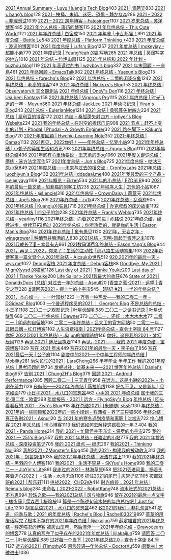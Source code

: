 [2021 Annual Summary - Luyu Huang's Tech Blog](https://luyuhuang.tech/2022/01/01/2021-annual-summary.html)403
[2021 | 青箬笠](https://qingruoli.com/1941.html)833
[2021 « bang’s blog](http://blog.cnbang.net/living/3739/)128
[2021 · 抉择、未知、迷茫、恐惧 - 静かな森](https://innei.ren/notes/106)286
[2021 – 2022 – 非理勿试](https://www.ntiy.com/1681.html)1039
[2021 – 2022 跨年博客 – Fatesinger](https://fatesinger.com/100710)1107
[2021 岁末总结 - 苏洋博客](https://soulteary.com/2021/12/31/2021-year-end-summary.html)485
[2021 年个人总结 · 唐巧的博客](https://blog.devtang.com/2022/01/01/2021-summary/)115
[2021 年年终总结 - This Cute World](https://thiscute.world/posts/2021-summary/)1121
[2021 年年终总结 | 白宦成](https://www.ixiqin.com/2021/12/2021-year-end-summary/)150
[2021 年年鉴 | 卡瓦邦噶！](https://www.kawabangga.com/posts/4626)991
[2021 年度总结 - Battle Le](https://battlele.com/2021-review/)548
[2021 年度总结 - Platform Thinking +](https://pt.plus/2021-year-in-review/)429
[2021 年度总结 - 漩涡的博客](https://xuanwo.io/2021/11-2021-review/)1101
[2021 年度总结 | Lufs's Blog](https://blog.isteed.cc/post/2021-summary/)1257
[2021 年度总结 | mokeyjay - 超能小紫](https://www.mokeyjay.com/archives/3085)779
[2021 年度记录 | YeungYeah 的乱写地](https://scottyeung.top/2022/record-of-2021/)265
[2021 年总结 | 吴润写字的地方](http://www.wu.run/2021/12/31/2021-summary/)1018
[2021 年总结 – 竹炉山房](https://synyan.cn/t/38681/)1125
[2021 年总结和 2022 年计划 - buzhou.blog](https://buzhou.typlog.io/2022jihua)1119
[2021 年我读过的书 | wzyboy’s blog](https://wzyboy.im/post/1462.html)337
[2021 年末回顧 - 一座島](https://island.shaform.com/zh/2021/12/29/2021-year-in-review/)461
[2021 年终回顾 – EmacsTalk](https://emacstalk.github.io/post/2021-review/)982
[2021 年终总结 - Yuexun's Blog](https://www.yuexunjiang.me/blog/2021-summary/)213
[2021 年终总结 - forecho's Blog](https://blog.forecho.com/review-of-2021.html)92
[2021 年终总结 - 二愣的闲谈杂鱼](https://godruoyi.com/posts/review-2021)1242
[2021 年终总结 - 老高的博客](https://blog.mute-g.com/post/work/summary-2021.html)249
[2021 年终总结 | Nicksxs's Blog](https://nicksxs.me/2022/01/22/2021-%E5%B9%B4%E7%BB%88%E6%80%BB%E7%BB%93/)153
[2021 年终总结 | ObservatoryX 天文觀測站](https://observatoryx.github.io/2021/12/20/2021-%E5%B9%B4%E7%BB%88%E6%80%BB%E7%BB%93/)
[2021 年终总结 | OneV's Den](https://onevcat.com/2021/12/2021-final/)116
[2021 年终总结 | Usubeni Fantasy](https://ssshooter.com/2021-12-25-2021-summary/)158
[2021 年终总结 | Vigorous Pro](https://www.wevg.org/archives/bye-2021/)1115
[2021 年终总结 | 时光飞逝的一年 - Muyun](https://muyun.work/2021-summary.html)360
[2021 年终总结-JackLee](https://jacklee.club/%E6%80%BB%E7%BB%93/2021-12-31-2021%20%E5%B9%B4%E5%BA%A6%E6%80%BB%E7%BB%93.html)
[2021 年读书记录 | Yiran's Blog](https://zdyxry.github.io/2021/12/31/2021-%E5%B9%B4%E8%AF%BB%E4%B9%A6%E8%AE%B0%E5%BD%95/)243
[2021 总结 - EulerianMoe](https://eulerian.xyz/misc/2022/01/01/2021review.html)1214
[2021 总结 | 桑弧蓬矢射四方](https://iphyer.github.io/blog/2021/12/31/MySummaryOF2021/)224
[2021 总结 | 犀利豆的博客](https://xilidou.com/2022/01/01/2021/)172
[2021 总结 – 桑弧蓬矢射四方 – iphyer's Blog Website](https://iphyer.github.io/blog/2021/12/31/MySummaryOF2021/)224
[2021 我的年终总结 - 在时空的折跃门前](https://lab.imgb.space/post/2021-on-the-portal)908
[2021 节点：赶不上变化的计划 - Phodal | Phodal - A Growth Engineer](https://www.phodal.com/blog/node-2021/)32
[2021 路在脚下 – KSkun's Blog](https://ksmeow.moe/2021-forwarding-on-the-way/)720
[2021-年度回顧 | Hwchiu Learning Note](https://www.hwchiu.com/2021-review.html)352
[2021-年终总结 | Damao](https://damao2250.github.io/2021/12/31/2021-%E5%B9%B4%E7%BB%88%E6%80%BB%E7%BB%93/)1132
[2021再见，2022你好！——年终总结 - 忆梦小站](https://www.onyi.net/archives/434.html)913
[2021年年终总结 | 小赖子的英国生活和资讯](https://justyy.com/archives/46394)793
[2021年年终总结 – 7gugu's Blog](https://7gugu.com/index.php/2021/12/30/2021%E5%B9%B4%E5%B9%B4%E7%BB%88%E6%80%BB%E7%BB%93/)1110
[2021年年终总结](https://yuukoamamiya.github.io/p/my-2021/)436
[2021年底有心里话要说 - 王志勇的Blog](http://www.auiou.com/relevant/00001916.jsp)1060
[2021年度关键词总结：磨练 - 笨方法学写作](https://www.cnfeat.com/blog/2022/01/10/letter2021/)57
[2021年度总结 - Jun's Blog](https://www.junz.org/post/2021_year_summary/)725
[2021年度总结 - 咕咕三原小窝](https://xn--ehqz9kbvaa.wang/archives/861.html)849
[2021年度总结——未来与过去的相交点 - CronfoxLabs](https://cronfox.2434.me/article/2021%E5%B9%B4%E5%BA%A6%E6%80%BB%E7%BB%93%E2%80%94%E2%80%94%E6%9C%AA%E6%9D%A5%E4%B8%8E%E8%BF%87%E5%8E%BB%E7%9A%84%E7%9B%B8%E4%BA%A4%E7%82%B9)
[2021年总结 - luozhiyun`s Blog](https://www.luozhiyun.com/archives/645)432
[2021年总结 | ddadaal.me](https://ddadaal.me/articles/summary-for-2021/)400
[2021年我最爱的三个产品 - ice @ yaya](https://blog.yaya.pm/2021-fav-products)1109
[2021年概览 - Elizen](https://elizen.me/posts/2021/12/2022-happy-new-year/)534
[2021年的小总结 | FZDSLR](http://blog.fzdslr.cn/2022-01-01-A_sum_of_2021.html)940
[2021年的最后一篇文章 - 加菲猫的创客工坊](https://www.gaficat.com/posts/28ddd435.html)235
[2021年程序人生 | 忘忧的小站](https://wangyou233.wang/archives/75)1067
[2021年终总结 - @Lenciel](https://lenciel.com/2021/12/last-day-in-2021/)316
[2021年终总结 - CrownDaisy丨茼蒿](https://crowndaisy.com/2021-d9be976f33ec4d7087759fa94297148a)无
[2021年终总结 - Joe’s Blog](https://hijiangtao.github.io/2021/12/29/Letter-to-2021/)269
[2021年终总结 - zu1k](https://lgf.im/posts/thinking/2021/)423
[2021年终总结 - 乱谈府](https://laffitto.xyz/archives/2021-nian-zhong-zong-jie)905
[2021年终总结 | KuangjuX(狂且)](http://blog.kuangjux.top/2022/01/11/2021%E5%B9%B4%E7%BB%88%E6%80%BB%E7%BB%93/)716
[2021年终总结 | 乔克叔叔的床边故事](https://lifeodyssey.github.io/posts/a23e5172.html)1192
[2021年终总结 | 四公子的剑](https://www.965.one/2021/12/30/2021year-end-summary/)238
[2021年终总结 – Frank's Weblog](https://nyan.im/p/2021-year-in-review)735
[2021年终总结 – yearliny](https://yearliny.com/2021-annual-personal-summary/)1116
[2021年终总结，向着2022前进 | 屹铭说](https://www.iccat.cn/2022/01/08/newyear.html)
[2021年终总结，继续进步，继续开拓|杨过](https://www.cnblogs.com/gxhao/p/15760426.html)
[2021年终总结：你所热爱的，就是你的生活 | Easton Man's Blog](https://blog.eastonman.com/blog/2022/01/end-of-year/)784
[2021年终非总结 | 鱼有愚见](https://blog.acwinds.com/2021/12/29/2021-summary/)1120
[2021年，无妄之年 - winegrower | 种葡萄并酿酒的人](http://www.winegrower.cn/archives/416/)838
[2021总结 - 玉明-风起于青萍之末](https://xdym11235.com/archives/2021year.html)1078
[2021我成长了🌈 – 幸吾有志](https://www.symbk.cn/life/622/)961
[2021数码消费年终总结 - Eason Yang's Blog](https://easonyang.com/posts/2021-digital-consumption-review/)944
[2021，再见；2022，你来了：生活的主动性 | 纬八路生活随笔集](http://www.weibalu.com/?p=4015)1103
[2022年新博客第一篇文暨个人2021年总结 - Aicsukの世界](https://www.aicsuk.moe/notes/1)512
[920.2021年的最后一天 - wys.me](https://www.wys.me/920.html)1027
[Debug客栈 2021 年度总结 - Debug客栈](https://www.debuginn.cn/7284.html)88
[Goodbye, My 2021 | MlgmXyysd 的猫窝](https://www.neko.ink/2021/12/31/goodbye-my-2021/)1126
[Last day of 2021 | Tianke Youke](http://jyzhu.top/2021/12/31/Last-day-of-2021/)200
[Last day of 2021 | Tianke Youke](https://jyzhu.top/Last-day-of-2021/)200
[Life Sailor » 2021我最大的收获](https://www.lifesailor.me/archives/2794.html)876
[State of 2021 | DonaldxDocs](http://article.donaldxdonald.xyz/articles/State-of-2021.html)
[[总结] 对过去一年的总结 - Asnull](https://blog.lipux.cn/archives/273.html)20
[[青空之蓝-2021] - 远望 | 青空之蓝](https://blog.ixk.me/post/my-2021-year-end-summary)228
[⏳请回答2021 - 柳十七的小宇宙](https://liushiqi.xyz/zawen/134.html)545
[【随记 #2】一半的年终总结？2021，本心如一。 – 一叶知秋](https://blog.rain.cx/diary/essay-2-half-summary-of-2021/)1222
[一万零一种热爱——我的二零二一年 – DGideas' Blog](https://dgideas.net/2022/my-2021/)1003
[一个普通程序员的2021 ｜ George's Blog](https://georgech2.github.io/#/posts/8)
[不是总结的总结 - 小王子](https://www.wanghao.me/bushizongjiedezongjie.html)1108
[二〇二一之观影记录 | 叶星优酸乳](https://weiyexing.ml/posts/film-record-2021/)689
[二〇二一之读书记录 | 叶星优酸乳](https://weiyexing.ml/posts/read-record-2021/)689
[二〇二一年终总结 | Dawner](https://dawner.top/posts/year-end-summary-2021/)373
[二〇二一，还好 :: 木木木木木](https://immmmm.com/right-so-so-2021/)77
[二零二一 | 明远的自留地](https://mayandev.top/2022/01/24/2021/2021-year-end/)708
[二零二一年终总结 - 吕大卫的官方网站](https://lvdawei.com/post/2021-summary/)50
[二零二一年，过眼云烟 – 红灯博客](http://www.hdgogogo.com/4159)1102
[人生浪费指南 | 2021年终总结 - 查令十字街 84 号](https://www.javis.me/post/ri-chang/ren-sheng-lang-fei-zhi-nan-|-2021nian-zhong-zong-jie)1127
[你好 2022(2021 年终总结) - Jiajun的编程随想](https://jiajunhuang.com/articles/2021_12_30-hello_2022.md.html)146
[你好，这是我的2021 - 梦幻辰风](https://www.mhcf.net/1143.html)1128
[再见 2021 | 迷茫且执着](https://ek1ng.com/2022/01/18/%E5%86%8D%E8%A7%812021_%E8%BF%B7%E8%8C%AB%E4%B8%94%E6%89%A7%E7%9D%80/)1143
[再见，2021 —— 我的 2021 年度总结 - 宝硕博客](https://blog.baoshuo.ren/post/goodbye-2021/)1029
[写在 2021 年末](https://caos.me/2021)449
[写在2021年的最后一天 • 李子白了](https://www.mbcao.com/farewell-or-beginning/)856
[写在2021最后一天 | 公子府](https://www.gongzi.org/hello-2022.html)1104
[剧变中的2021-一个中年工程师的年终总结 | Mobility](https://lichuanyang.top/posts/2345/)281
[匆匆忙忙的2021 | LarsCheng](https://www.larscheng.com/2020-summary/)266
[半年毕业 半年工作 我的2021年度总结 | 思考问题的熊](https://kaopubear.top/blog/2022-02-02-2021review/)734
[发掘过往，筑基未来⸺2021 博客年终总结 | Daniel's Blog](https://moecm.com/the-annual-review-of-2021/)957
[告别 2021 | ChungZH's Blog](https://blog.chungzh.cn/articles/goodbye2021/)379
[回顾 2021 · Android Performance](https://androidperformance.com/2022/01/03/2021-Review/)1085
[回顾二零二一 | 三无青年](https://www.duanxiansen.com/979.html)958
[在远方，这是小谢的2021~ - 小谢在努力](https://www.xxc520.cn/archives/27/)1129
[夜航船——2021年终总结 | 薇拉航线](https://www.zuozuovera.com/archives/1774/)1138
[好久不见，又是新年 | 见字如面](https://hiwannz.com/archives/672)179
[小日子2021 - 水八口的冥想盆](https://blog.shuiba.co/colourful-days-2021)462
[小树的 2021 年终总结](https://www.yuque.com/yeshu/essay/eahurv)
[属于我的三年·第二年 - 欧雷](https://ourai.ws/posts/the-second-year-of-three-years-belonging-to-me/)398
[年度报告 - 2021 | 远方 - FlyingSky's Blog](https://blog.fsky7.com/archives/218/)
[年终总结 | 回头看看我的 2021 - Zwh's Blog](https://blog.zwh.best/index.php/archives/18/)918
[年终总结2021 | [米随随] s5s5](https://s5s5.me/4029)1130
[年终总结：2021年的一些回顾和2022年的一些小规划 - 程沛权 - 养了三只猫](https://chengpeiquan.com/article/2021-year-end-summary.html#%E5%8F%82%E4%B8%8E%E6%89%B6%E8%B4%AB)686
[年终总结：真正告别2021 - Asnull](https://blog.lipux.cn/archives/331.html)20
[当 2021 年的寒冬遇到疫情和离职 | 沈唁志](https://qq52o.me/2800.html)722
[惶心博客 2021 年末总结 | 惶心博客](https://huangxin.dev/site-updates/2021-end-of-year-summary)1113
[我们该如何去解释这疯狂的一年？](https://feizhaojun.com/?p=3360)404
[我的 2021 - Panda Home](https://old-panda.com/2021/12/31/my-2021/?utm_source=rss&utm_medium=rss&utm_campaign=my-2021)214
[我的 2021 - 忙碌但并不充实 - 保罗的小宇宙](https://paugram.com/essay/bye-2021.html)275
[我的 2021 — 251's Blog.](https://blog.251.sh/oh-my-2021)552
[我的 2021 年总结 - 任峻宏的小站](https://renny.ren/ch/articles/33)775
[我的 2021 年投资总结 - 深度投资笔记](https://deepinvest.org/post/2021/12/27/milestone-2021/)705
[我的 2021 盘点 — 码志](https://mazhuang.org/2022/01/01/my-2021/)267
[我的2021 - Thinking Null](https://awsl.blog/2022/2021)682
[我的2021 · ZMonster's Blog](https://www.zmonster.me/2022/01/15/annual-summary-of-2021.html)456
[我的2021 · 构建我的被动收入](https://www.bmpi.dev/self/annual-summary/2021/)313
[我的2021年 – 胡言胡语](https://husay.cc/4323.html)1035
[我的2021年年终总结 - 张浩在路上](https://imzhanghao.com/2022/01/05/summary-2021/)1109
[我的2021年终总结 - 黑羽的个人博客](https://blog.thetbw.xyz/archives/%E6%88%91%E7%9A%842021%E5%B9%B4%E7%BB%88%E6%80%BB%E7%BB%93)1181
[我的2021：生活不容易 - SKYue's Home](https://www.skyue.com/22010323.html)998
[我的二零二一 – JiaYin's Life](https://imjiayin.com/4602)861
[我走过的2021 – 林海草原](https://lhcy.org/archives/176.html)658
[把2021丢进风里，扬着头笑着迈向2022！ - 生活 - 水清无鱼](https://bosir.cn/925.html)1106
[抓住2021的尾巴 | 灰常记忆](https://bestcherish.com/zhua-zhu-2021-de-wei-ba.html)1105
[按部就班的2021 | 醉乐轩](https://behappy.cc/2021/12/29/2021-final/)1111
[挑战2022 | CHEGVA](https://chegva.com/4987.html)414
[时光痕迹：2021 年总结 | Reimu's blog](https://blog.k8s.li/2021.html)284
[未命名丨2021-2022 - RobotKang](https://robotkang.cc/22120.html)748
[流水账式的2021总结 - 不方思](https://irr.ink/2021/2QBR504/)994
[珍珠之歌——我的2021总结 | 风与牧歌](https://blog.besscroft.com/articles/2021/summary2021/)946
[留在2021的最后一点文字 - 橘夜庭 | 霂森西 | 桜玲桉](https://musenxi.com/archives/2021-end.html)13
[算是一个陈述句流水帐的年终总结吧 | Just for Life.](https://muyuuuu.github.io/2022/02/04/2021/)1230
[胡言乱语2021 - 水八口的冥想盆](https://blog.shuiba.co/crazy-words-2021)462
[致2021的我们 – 非礼勿言](https://feiliwuyan.com/to-our-2021/)541
[航道，四季与歌：2021 的年度总结 | Rachel's Blog | Rachel030219](https://blog.rachelt.one/articles/2021-2022/)897
[草草的用废话写完了根本不存在的2021年年终总结 | lijiakaijun](https://blog.lijiakaijun.cyou/posts/64568.html)759
[薛定喵君的2021年终总结 - 薛定喵君的博客](http://xuedingmiao.com/blog/2021_summary.html)
[被灰山压垮，然后漂浮——2021年年终总结 – Drawoceans的博客](https://blog.drawoceans.com/myself/562/)778
[认真的写完了似乎存在的2021年年度总结 | lijiakaijun](https://blog.lijiakaijun.cyou/posts/33838.html)759
[请回答 二〇二一 | 叶星优酸乳](https://weiyexing.ml/posts/back-to-2021/)689
[过好每一个当下 | 2021年终总结2.0 - 查令十字街 84 号](https://www.javis.me/post/ri-chang/guo-hao-mei-yi-ge-dang-xia-%7C-2021nian-zhong-zong-jie-2.0)1127
[逝去的2021 | iTimothy](https://xiaozhou.net/2021-summary-2021-12-31.html)65
[闲言碎语—年终总结 - DoctorXu](https://xuyisheng.top/2022/)559
[间奏曲 | 大破进击](https://jesor.me/2021/intermezzo/)1036

